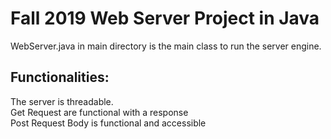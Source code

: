 # Fall 2019 Web Server Project in Java <br>

WebServer.java in main directory is the main class to run the server engine.

## Functionalities: <br>
The server is threadable. <br>
Get Request are functional with a response <br>
Post Request Body is functional and accessible <br>




